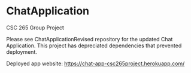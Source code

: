 # ChatApplication
CSC 265 Group Project

Please see ChatApplicationRevised repository for the updated Chat Application. This project has depreciated dependencies that prevented deployment. 

Deployed app website: https://chat-app-csc265project.herokuapp.com/
